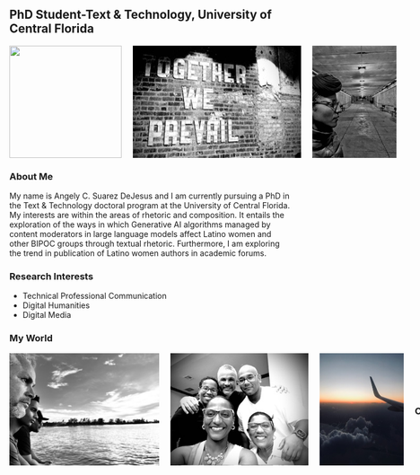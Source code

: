 ## PhD Student-Text & Technology, University of Central Florida
<div style="display: flex; align-items: center;">

  <img src="https://github.com/user-attachments/assets/ffe372ef-71ce-4491-8097-48fa7006a7ea" width="200" height="200" style="margin-right: 20px;"/>
  
  <img src="assets/css/IMG_3851 (1).jpg" width="300" height="200" style="margin-right: 20px;"/>

  <img src="assets/css/IMG_3861.jpg" width="150" height="200" style="margin-right: 20px;"/>

</div>

### About Me
My name is Angely C. Suarez DeJesus and I am currently pursuing a PhD in the Text & Technology doctoral program at  the University of Central Florida. 
My interests are within the areas of rhetoric and composition. It entails the exploration of the ways in which Generative AI algorithms managed by content moderators in large language models affect Latino women and other BIPOC groups through textual rhetoric. Furthermore, I am exploring the trend in publication of Latino women authors in academic forums. 

### Research Interests
- Technical Professional Communication
- Digital Humanities
- Digital Media

### My World
<div style="display: flex; align-items: center;">

  <img src="assets/css/IMG_3227.jpg" width="275" height="200" style="margin-right: 20px;"/>
  
  <img src="assets/css/IMG_4718.jpg" width="250" height="200" style="margin-right: 20px;"/>

  <img src="assets/css/IMG_1627.jpg" width="150" height="200" style="margin-right: 20px;"/>
  
### Contact
- Email: an285811@ucf.edu


